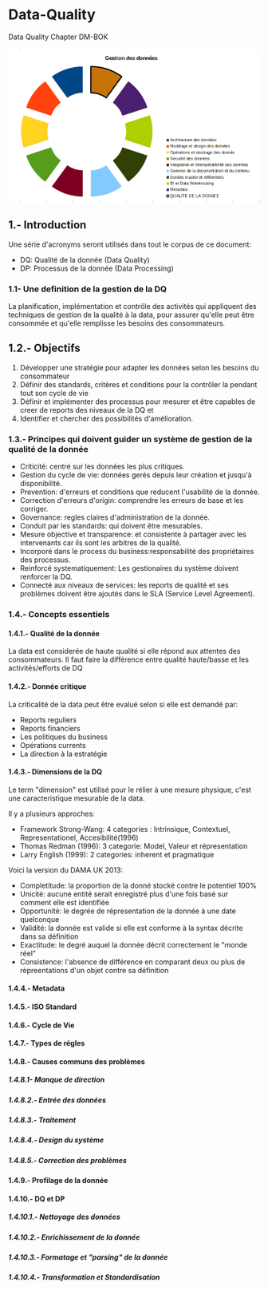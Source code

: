 <h1> Data-Quality </h1>
Data Quality Chapter DM-BOK

<p align="center">
  <img src=https://github.com/robnob/Data-Quality/blob/main/Framework_new.PNG width="600" title="hover text">
</p>

## 1.- Introduction

Une série d'acronyms seront utilisés dans tout le corpus de ce document:
<ul>
  <li>DQ: Qualité de la donnée (Data Quality)</li>
  <li>DP: Processus de la donnée (Data Processing)</li>
</ul>


### 1.1- Une definition de la gestion de la DQ

La planification, implémentation et contrôle des activités qui appliquent des techniques de gestion de la qualité à la data, pour assurer qu'elle peut être consommée et qu'elle remplisse les besoins des consommateurs.

## 1.2.- Objectifs
<ol>
  <li> Développer une stratégie pour adapter les données selon les besoins du consommateur</li>
  <li> Définir des standards, critères et conditions pour la contrôler la pendant tout son cycle de vie </li> 
  <li> Définir et implémenter des processus pour mesurer et être capables de creer de reports des niveaux de la DQ et </li>
  <li> Identifier et chercher des possibilités d'amélioration.
</ol>

### 1.3.- Principes qui doivent guider un système de gestion de la qualité de la donnée
<ul>
  <li>Criticité: centré sur les données les plus critiques.</li>
  <li>Gestion du cycle de vie: données gerés depuis leur création et jusqu'à disponibilité.</li>
  <li>Prevention: d'erreurs et conditions que reducent l'usabilité de la donnée.</li>
  <li>Correction d'erreurs d'origin: comprendre les erreurs de base et les corriger.</li>
  <li>Governance: regles claires d'administration de la donnée.</li>
  <li>Conduit par les standards: qui doivent être mesurables.</li>
  <li>Mesure objective et transparence: et consistente à partager avec les intervenants car ils sont les arbitres de la qualité.</li>
  <li>Incorporé dans le process du business:responsabilité des propriétaires des processus.</li>
  <li>Reinforcé systematiquement: Les gestionaires du système doivent renforcer la DQ.</li>
  <li>Connecté aux niveaux de services: les reports de qualité et ses problèmes doivent être ajoutés dans le SLA (Service Level Agreement).</li>
</ul>

### 1.4.- Concepts essentiels
#### 1.4.1.- Qualité de la donnée
La data est considerée de haute qualité si elle répond aux attentes des consommateurs. 
Il faut faire la différence entre qualité haute/basse et les activités/efforts de DQ
#### 1.4.2.- Donnée critique
La criticalité de la data peut être evalué selon si elle est demandé par:
<ul>
  <li>Reports reguliers</li>
  <li>Reports financiers</li>
  <li>Les politiques du business</li>
  <li>Opérations currents</li>
  <li>La direction à la estratégie</li>
</ul>

#### 1.4.3.- Dimensions de la DQ
Le term "dimension" est utilisé pour le rélier à une mesure physique, c'est une caracteristique mesurable de la data.

Il y a plusieurs approches:

<ul>
  <li>Framework Strong-Wang: 4 categories : Intrinsique, Contextuel, Representationel, Accesibilité(1996)</li>
  <li>Thomas Redman (1996): 3 categorie: Model, Valeur et répresentation</li>
  <li>Larry English (1999): 2 categories:  inherent et pragmatique </li>
</ul>

Voici la version du DAMA UK 2013:
<ul>
  <li>Completitude: la proportion de la donné stocké contre le potentiel 100%</li>
  <li>Unicité: aucune entité serait enregistré plus d'une fois basé sur comment elle est identifiée</li>
  <li>Opportunité: le degrée de répresentation de la donnée à une date quelconque</li>
  <li>Validité: la donnée est valide si elle est conforme à la syntax décrite dans sa définition</li>
  <li>Exactitude: le degré auquel la donnée décrit correctement le "monde réel"</li>
  <li>Consistence: l'absence de différence en comparant deux ou plus de répreentations d'un objet contre sa définition</li> 
</ul>

#### 1.4.4.- Metadata
#### 1.4.5.- ISO Standard
#### 1.4.6.- Cycle de Vie
#### 1.4.7.- Types de régles
#### 1.4.8.- Causes communs des problèmes
##### 1.4.8.1- Manque de direction
##### 1.4.8.2.- Entrée des données
##### 1.4.8.3.- Traitement
##### 1.4.8.4.- Design du système
##### 1.4.8.5.- Correction des problèmes
#### 1.4.9.- Profilage de la donnée
#### 1.4.10.- DQ et DP
##### 1.4.10.1.- Nettoyage des données
##### 1.4.10.2.- Enrichissement de la donnée
##### 1.4.10.3.- Formatage et "parsing" de la donnée
##### 1.4.10.4.- Transformation et Standardisation










    


    



